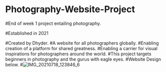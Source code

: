 # Photography-Website-Project

#End of week 1 project entailing photography.

#Established in 2021

#Created by Dhyder.
#A website for all photographers globally.
#Enabling creation of a platform for shared greatness.
#Enabling a carrier for visual inspirations for photographers around the world.
#This project targets beginners in photography and the gurus with eagle eyes.
#Website Design below.
#![IMG_20210718_123846_6](https://user-images.githubusercontent.com/86789832/126065563-9029698e-61e8-495a-a034-90f8b7d0784b.jpg)
